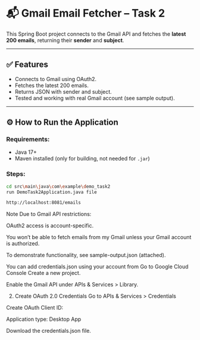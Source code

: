 # 📬 Gmail Email Fetcher – Task 2

This Spring Boot project connects to the Gmail API and fetches the **latest 200 emails**, returning their **sender** and **subject**.

---

## ✅ Features

- Connects to Gmail using OAuth2.
- Fetches the latest 200 emails.
- Returns JSON with sender and subject.
- Tested and working with real Gmail account (see sample output).

---

## ⚙️ How to Run the Application

### Requirements:

- Java 17+
- Maven installed (only for building, not needed for `.jar`)

### Steps:

```bash
cd src\main\java\com\example\demo_task2
run DemoTask2Application.java file

http://localhost:8081/emails
```

Note
Due to Gmail API restrictions:

OAuth2 access is account-specific.

You won’t be able to fetch emails from my Gmail unless your Gmail account is authorized.

To demonstrate functionality, see sample-output.json (attached).

You can add credentials.json using your account from 
  Go to Google Cloud Console
  Create a new project.
  
  Enable the Gmail API under APIs & Services > Library.
  
  2. Create OAuth 2.0 Credentials
  Go to APIs & Services > Credentials
  
  Create OAuth Client ID:
  
  Application type: Desktop App
  
  Download the credentials.json file.
